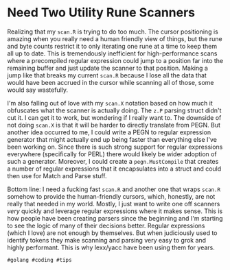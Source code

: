 # Need Two Utility Rune Scanners

Realizing that my `scan.R` is trying to do too much. The cursor
positioning is amazing when you really need a human friendly view of
things, but the rune and byte counts restrict it to only iterating one
rune at a time to keep them all up to date. This is tremendously
inefficient for high-performance scans where a precompiled regular
expression could jump to a position far into the remaining buffer and
just update the scanner to that position. Making a jump like that breaks
my current `scan.R` because I lose all the data that would have been
accrued in the cursor while scanning all of those, some would say
wastefully.

I'm also falling out of love with my `scan.X` notation based on how much
it obfuscates what the scanner is actually doing. The `z.P` parsing
struct didn't cut it. I can get it to work, but wondering if I really
want to. The downside of not doing `scan.X` is that it will be harder to
directly translate from PEGN. But another idea occurred to me, I could
write a PEGN to regular expression generator that might actually end up
being faster than everything else I've been working on. Since there is
such strong support for regular expressions everywhere (specifically for
PERL) there would likely be wider adoption of such a generator.
Moreover, I could create a `pegn.MustCompile` that creates a number of
regular expressions that it encapsulates into a struct and could then
use for Match and Parse stuff.

Bottom line: I need a fucking fast `scan.R` and another one that wraps
`scan.R` somehow to provide the human-friendly cursors, which, honestly,
are not really that needed in my world. Mostly, I just want to write one
off scanners *very* quickly and leverage regular expressions where it
makes sense. This is how people have been creating parsers since the
beginning and I'm starting to see the logic of many of their decisions
better. Regular expressions (which I love) are not enough by themselves.
But when judiciously used to identify tokens they make scanning and
parsing very easy to grok and highly performant. This is why lexx/yacc
have been using them for years.

    #golang #coding #tips
